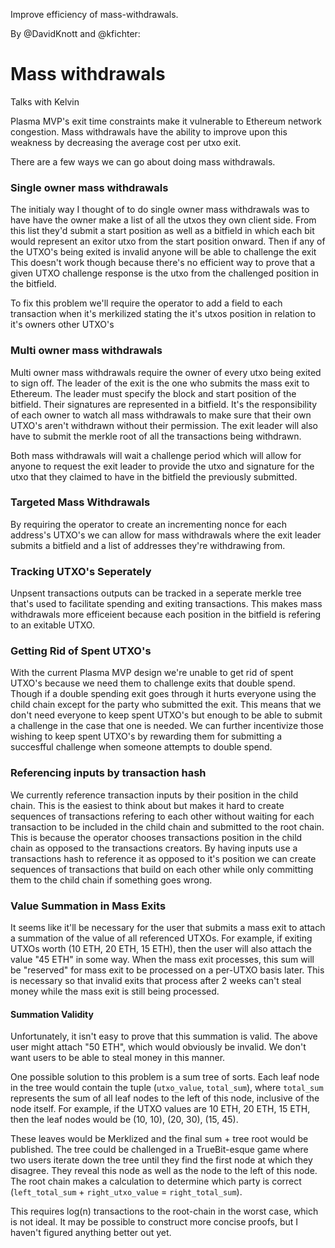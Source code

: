 Improve efficiency of mass-withdrawals.

By @DavidKnott and @kfichter:

# Mass withdrawals

Talks with Kelvin

Plasma MVP's exit time constraints make it vulnerable to Ethereum network congestion.  Mass withdrawals have the ability to improve upon this weakness by decreasing the average cost per utxo exit.

There are a few ways we can go about doing mass withdrawals.

### Single owner mass withdrawals
The initialy way I thought of to do single owner mass withdrawals was to have have the owner make a list of all the utxos they own client side.  From this list they'd submit a start position as well as a bitfield in which each bit would represent an exitor utxo from the start position onward.  Then if any of the UTXO's being exited is invalid anyone will be able to challenge the exit
This doesn't work though because there's no efficient way to prove that a given UTXO challenge response is the utxo from the challenged position in the bitfield.

To fix this problem we'll require the operator to add a field to each transaction when it's merkilized stating the it's utxos position in relation to it's owners other UTXO's


### Multi owner mass withdrawals
Multi owner mass withdrawals require the owner of every utxo being exited to sign off.  The leader of the exit is the one who submits the mass exit to Ethereum.  The leader must specify the block and start position of the bitfield.  Their signatures are represented in a bitfield.  It's the responsibility of each owner to watch all mass withdrawals to make sure that their own UTXO's aren't withdrawn without their permission.  The exit leader will also have to submit the merkle root of all the transactions being withdrawn.

Both mass withdrawals will wait a challenge period which will allow for anyone to request the exit leader to provide the utxo and signature for the utxo that they claimed to have in the bitfield the previously submitted.

### Targeted Mass Withdrawals
By requiring the operator to create an incrementing nonce for each address's UTXO's we can allow for mass withdrawals where the exit leader submits a bitfield and a list of addresses they're withdrawing from.


### Tracking UTXO's Seperately
Unpsent transactions outputs can be tracked in a seperate merkle tree that's used to facilitate spending and exiting transactions.  This makes mass withdrawals more efficeient because each position in the bitfield is refering to an exitable UTXO.


### Getting Rid of Spent UTXO's
With the current Plasma MVP design we're unable to get rid of spent UTXO's because we need them to challenge exits that double spend.  Though if a double spending exit goes through it hurts everyone using the child chain except for the party who submitted the exit.  This means that we don't need everyone to keep spent UTXO's but enough to be able to submit a challenge in the case that one is needed.  We can further incentivize those wishing to keep spent UTXO's by rewarding them for submitting a succesfful challenge when someone attempts to double spend.




### Referencing inputs by transaction hash
We currently reference transaction inputs by their position in the child chain.  This is the easiest to think about but makes it hard to create sequences of transactions refering to each other without waiting for each transaction to be included in the child chain and submitted to the root chain.   This is because the operator chooses transactions position in the child chain as opposed to the transactions creators.  By having inputs use a transactions hash to reference it as opposed to it's position we can create sequences of transactions that build on each other while only committing them to the child chain if something goes wrong. 

### Value Summation in Mass Exits

It seems like it'll be necessary for the user that submits a mass exit to attach a summation of the value of all referenced UTXOs. For example, if exiting UTXOs worth (10 ETH, 20 ETH, 15 ETH), then the user will also attach the value "45 ETH" in some way. When the mass exit processes, this sum will be "reserved" for mass exit to be processed on a per-UTXO basis later. This is necessary so that invalid exits that process after 2 weeks can't steal money while the mass exit is still being processed.

#### Summation Validity

Unfortunately, it isn't easy to prove that this summation is valid. The above user might attach "50 ETH", which would obviously be invalid. We don't want users to be able to steal money in this manner.

One possible solution to this problem is a sum tree of sorts. Each leaf node in the tree would contain the tuple (`utxo_value`, `total_sum`), where `total_sum` represents the sum of all leaf nodes to the left of this node, inclusive of the node itself. For example, if the UTXO values are 10 ETH, 20 ETH, 15 ETH, then the leaf nodes would be (10, 10), (20, 30), (15, 45).

These leaves would be Merklized and the final sum + tree root would be published. The tree could be challenged in a TrueBit-esque game where two users iterate down the tree until they find the first node at which they disagree. They reveal this node as well as the node to the left of this node. The root chain makes a calculation to determine which party is correct (`left_total_sum` + `right_utxo_value` = `right_total_sum`). 

This requires log(n) transactions to the root-chain in the worst case, which is not ideal. It may be possible to construct more concise proofs, but I haven't figured anything better out yet. 

